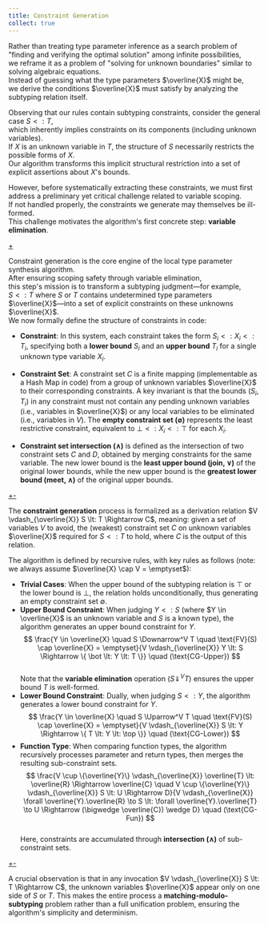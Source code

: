 ```yaml
---
title: Constraint Generation
collect: true
---
```


Rather than treating type parameter inference as a search problem of "finding and verifying the optimal solution" among infinite possibilities,  
we reframe it as a problem of "solving for unknown boundaries" similar to solving algebraic equations.  
Instead of guessing what the type parameters $\overline{X}$ might be,  
we derive the conditions $\overline{X}$ must satisfy by analyzing the subtyping relation itself.

Observing that our rules contain subtyping constraints, consider the general case $S \lt: T$,  
which inherently implies constraints on its components (including unknown variables).  
If $X$ is an unknown variable in $T$, the structure of $S$ necessarily restricts the possible forms of $X$.  
Our algorithm transforms this implicit structural restriction into a set of explicit assertions about $X$'s bounds.

However, before systematically extracting these constraints, we must first address a preliminary yet critical challenge related to variable scoping.  
If not handled properly, the constraints we generate may themselves be ill-formed.  
This challenge motivates the algorithm's first concrete step: **variable elimination**.

[+](/blog/lti/var_elim.md#:embed)

Constraint generation is the core engine of the local type parameter synthesis algorithm.  
After ensuring scoping safety through variable elimination,  
this step's mission is to transform a subtyping judgment—for example,  
$S \lt: T$ where $S$ or $T$ contains undetermined type parameters $\overline{X}$—into a set of explicit constraints on these unknowns $\overline{X}$.  
We now formally define the structure of constraints in code:

- **Constraint**: In this system, each constraint takes the form $S_i \lt: X_i \lt: T_i$, specifying both a **lower bound** $S_i$ and an **upper bound** $T_i$ for a single unknown type variable $X_i$.

- **Constraint Set**: A constraint set $C$ is a finite mapping (implementable as a Hash Map in code) from a group of unknown variables $\overline{X}$ to their corresponding constraints. A key invariant is that the bounds ($S_i$, $T_i$) in any constraint must not contain any pending unknown variables (i.e., variables in $\overline{X}$) or any local variables to be eliminated (i.e., variables in $V$). The **empty constraint set ($\emptyset$)** represents the least restrictive constraint, equivalent to $\bot \lt: X_i \lt: \top$ for each $X_i$.  
- **Constraint set intersection ($\wedge$)** is defined as the intersection of two constraint sets $C$ and $D$, obtained by merging constraints for the same variable. The new lower bound is the **least upper bound (join, $\vee$)** of the original lower bounds, while the new upper bound is the **greatest lower bound (meet, $\wedge$)** of the original upper bounds.

[+-](/blog/lti/cg_def_code.md#:embed)

The **constraint generation** process is formalized as a derivation relation $V \vdash_{\overline{X}} S \lt: T \Rightarrow C$, meaning: given a set of variables $V$ to avoid, the (weakest) constraint set $C$ on unknown variables $\overline{X}$ required for $S \lt: T$ to hold, where $C$ is the output of this relation.

The algorithm is defined by recursive rules, with key rules as follows (note: we always assume $\overline{X} \cap V = \emptyset$):

- **Trivial Cases**: When the upper bound of the subtyping relation is $\top$ or the lower bound is $\bot$, the relation holds unconditionally, thus generating an empty constraint set $\emptyset$.  
- **Upper Bound Constraint**: When judging $Y \lt: S$ (where $Y \in \overline{X}$ is an unknown variable and $S$ is a known type), the algorithm generates an upper bound constraint for $Y$.  
  $$
  \frac{Y \in \overline{X} \quad S \Downarrow^V T \quad \text{FV}(S) \cap \overline{X} = \emptyset}{V \vdash_{\overline{X}} Y \lt: S \Rightarrow \{ \bot \lt: Y \lt: T \}} \quad (\text{CG-Upper})
  $$  
  Note that the **variable elimination** operation ($S \Downarrow^V T$) ensures the upper bound $T$ is well-formed.  
- **Lower Bound Constraint**: Dually, when judging $S \lt: Y$, the algorithm generates a lower bound constraint for $Y$.  
  $$
  \frac{Y \in \overline{X} \quad S \Uparrow^V T \quad \text{FV}(S) \cap \overline{X} = \emptyset}{V \vdash_{\overline{X}} S \lt: Y \Rightarrow \{ T \lt: Y \lt: \top \}} \quad (\text{CG-Lower})
  $$  
- **Function Type**: When comparing function types, the algorithm recursively processes parameter and return types, then merges the resulting sub-constraint sets.  
  $$
  \frac{V \cup \{\overline{Y}\} \vdash_{\overline{X}} \overline{T} \lt: \overline{R} \Rightarrow \overline{C} \quad V \cup \{\overline{Y}\} \vdash_{\overline{X}} S \lt: U \Rightarrow D}{V \vdash_{\overline{X}} \forall \overline{Y}.\overline{R} \to S \lt: \forall \overline{Y}.\overline{T} \to U \Rightarrow (\bigwedge \overline{C}) \wedge D} \quad (\text{CG-Fun})
  $$  
  Here, constraints are accumulated through **intersection ($\wedge$)** of sub-constraint sets.

[+-](/blog/lti/cg_code.md#:embed)

A crucial observation is that in any invocation $V \vdash_{\overline{X}} S \lt: T \Rightarrow C$, the unknown variables $\overline{X}$ appear only on one side of $S$ or $T$. This makes the entire process a **matching-modulo-subtyping** problem rather than a full unification problem, ensuring the algorithm's simplicity and determinism.

<!-- The correctness of this generation algorithm is guaranteed by two complementary theorems:

- **Soundness**: The algorithm is correct. If it generates constraint set $C$ for $S\lt:T$, then any type substitution $\sigma$ satisfying $C$ (denoted $\sigma \in C$) necessarily makes $\sigma S \lt: \sigma T$ hold.  
- **Completeness**: The algorithm is "sufficiently good". Conversely, if there exists a substitution $\sigma$ such that $\sigma S \lt: \sigma T$ holds, then the algorithm must successfully generate a constraint set $C$, and $\sigma$ must satisfy $C$ (i.e., $\sigma \in C$).  

Together, these properties show that the constraint generator precisely characterizes all possible solutions—no more, no less. -->

